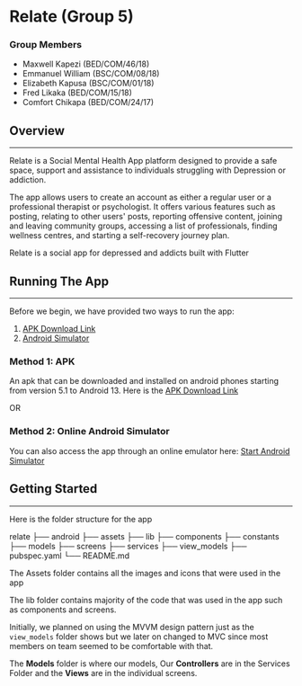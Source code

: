 # Relate (Group 5)

### Group Members
- Maxwell Kapezi (BED/COM/46/18)
- Emmanuel William (BSC/COM/08/18)
- Elizabeth Kapusa (BSC/COM/01/18)
- Fred Likaka (BED/COM/15/18)
- Comfort Chikapa (BED/COM/24/17)

## Overview
* * *
Relate is a Social Mental Health App platform designed to provide a safe space, support and assistance to individuals struggling with Depression or addiction. 

The app allows users to create an account as either a regular user or a professional therapist or psychologist. It offers various features such as posting, relating to other users' posts, reporting offensive content, joining and leaving community groups, accessing a list of professionals, finding wellness centres, and starting a self-recovery journey plan.

Relate is a social app for depressed and addicts built with Flutter

## Running The App
* * *
Before we begin, we have provided two ways to run the app:
1. [APK Download Link](https://github.com/MaxwellKJr/relate/releases/download/v0.2.0-alpha/relate-alpha-build.apk)
2. [Android Simulator](https://appetize.io/app/aaaqagqvle4wyjzxg2kxslhjpe)

### Method 1: APK
An apk that can be downloaded and installed on android phones starting from version 5.1 to Android 13. Here is the [APK Download Link](https://github.com/MaxwellKJr/relate/releases/download/v0.2.0-alpha/relate-alpha-build.apk)

OR

### Method 2: Online Android Simulator
You can also access the app through an online emulator here: [Start Android Simulator](https://appetize.io/app/aaaqagqvle4wyjzxg2kxslhjpe)

## Getting Started
* * *
Here is the folder structure for the app

relate
├── android
├── assets
├── lib
    ├── components
    ├── constants
    ├── models
    ├── screens
    ├── services
    ├── view_models
├── pubspec.yaml
└── README.md
	
The Assets folder contains all the images and icons that were used in the app

The lib folder contains majority of the code that was used in the app such as components and screens.

Initially, we planned on using the MVVM design pattern just as the `view_models` folder shows but we later on changed to MVC since most members on team seemed to be comfortable with that.

The **Models** folder is where our models, Our **Controllers** are in the Services Folder and the **Views** are in the individual screens.
